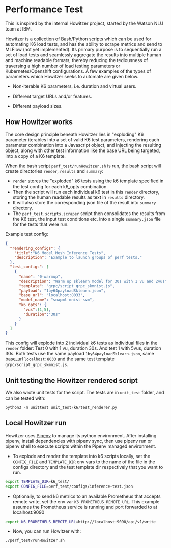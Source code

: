 # Performance Test

This is inspired by the internal Howitzer project, started by the Watson NLU team at IBM.

Howitzer is a collection of Bash/Python scripts which can be used for automating K6 load tests, and has the ability to scrape metrics and send to MLFlow (not yet implemented). Its primary purpose is to sequentially run a set of load tests and seamlessly aggregate the results into multiple human and machine readable formats, thereby reducing the tediousness of traversing a high number of load testing parameters or Kubernetes/Openshift configurations. A few examples of the types of parameters which Howitzer seeks to automate are given below.

- Non-iterable K6 parameters, i.e. duration and virtual users.

- Different target URLs and/or features.

- Different payload sizes.

## How Howitzer works
The core design principle beneath Howitzer lies in "exploding" K6 parameter iterables into a set of valid K6 test parameters, rendering each parameter combination into a Javascript object, and injecting the resulting object, along with other test information like the base URL being targeted, into a copy of a K6 template.

When the bash script `perf_test/runHowitzer.sh` is run, the bash script will create directories `render`, `results` and `summary`:
- `render` stores the "exploded" k6 tests using the k6 template specified in the test config for each k6_opts combination.
- Then the script will run each individual k6 test in this `render` directory, storing the human readable results as text in `results` directory.
- It will also store the corresponding json file of the result into `summary` directory.
- The `perf_test.scripts.scraper` script then consolidates the results from the K6 test, the input test conditions etc. into a single `summary.json` file for the tests that were run.

Example test config:
```json
{
  "rendering_configs": {
    "title":"K6 Model Mesh Inference Tests",
    "description": "Example to launch groups of perf tests."
  },
  "test_configs": [
    {
      "name": "0-warmup",
      "description": "Warm up sklearn model for 30s with 1 vu and 2vus",
      "template": "grpc/script_grpc_skmnist.js",
      "payload": "1by64payloadSklearn.json",
      "base_url": "localhost:8033",
      "model_name": "snapml-mnist-svm",
      "k6_opts": {
        "vus":[1,5],
        "duration":"30s"
      }
    }
  ]
}
```
This config will explode into 2 individual k6 tests as individual files in the `render` folder: Test 0 with 1 vu, duration 30s. And test 1 with 5vus, duration 30s.
Both tests use the same payload `1by64payloadSklearn.json`, same base_url `localhost:8033` and the same test template `grpc/script_grpc_skmnist.js`.

## Unit testing the Howitzer rendered script

We also wrote unit tests for the script. The tests are in `unit_test` folder, and can be tested with:

```python
python3 -m unittest unit_test/k6/test_renderer.py
```

## Local Howitzer run
Howitzer uses [Pipenv](https://pipenv.pypa.io/en/latest/install/#installing-pipenv) to manage its python environment. After installing pipenv, install dependencies with pipenv sync, then use pipenv run or pipenv shell to execute scripts within the Pipenv managed environment.

- To explode and render the template into k6 scripts locally, set the `CONFIG_FILE` and `TEMPLATE_DIR` env vars to the name of the file in the configs directory and the test template dir respectively that you want to run.
```sh
export TEMPLATE_DIR=k6_test/
export CONFIG_FILE=perf_test/configs/inference-test.json
```

- Optionally, to send k6 metrics to an available Prometheus that accepts remote write, set the env var `K6_PROMETHEUS_REMOTE_URL`. This example assumes the Prometheus service is running and port forwarded to at localhost:9090 
```sh
export K6_PROMETHEUS_REMOTE_URL=http://localhost:9090/api/v1/write
```

- Now, you can run Howitzer with:
```sh
./perf_test/runHowitzer.sh
```